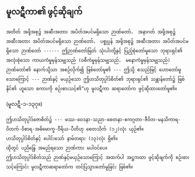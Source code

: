 ## မူလဋီကာ၏ ဖွင့်ဆိုချက်

    အတိတ် အဖို့အစု၌ အဆီးအတား အပိတ်အပင်မရှိသော ဉာဏ်တော်， အနာဂတ် အဖို့အစု၌ အဆီးအတား အပိတ်အပင်မရှိသော ဉာဏ်တော်， ပစ္စုပ္ပန် အဖို့အစု၌ အဆီးအတား အပိတ်အပင်မရှိသော ဉာဏ်တော် ------ ဤဉာဏ်တော်မြတ် သုံးပါးတို့နှင့် ပြည့်စုံတော်မူသော ဘုရားရှင်၏ အလုံးစုံသော ကာယကံမှုမှန်သမျှသည် (ဝစီကံမှုမှန်သမျှသည်， မနောကံမှုမှန်သမျှသည်) ဉာဏ်တော်၏ နောက်သို့သာ အစဉ်လိုက်၍ ဖြစ်တော်မူ၏ --- ဤသို့ စသည်ဖြင့် ဟောတော်မူသောကြောင့် --- ဉာဏ်နှင့် မယှဉ်သော ဤဟသိတုပ္ပါဒ်စိတ်၏ ဘုရားရှင်၏ သန္တာန်တော်၌ ဖြစ်နိုင်၏ ဟူသော စကားကို စဉ်းစားသင့်၏”ဟု မူလဋီကာ ဆရာတော်က ဖွင့်ဆိုထားတော်မူ၏။
<r>(မူလဋီ-၁-၁၃၇။)</r>

    ဤဟသိတုပ္ပါဒ်ဇောစိတ်၌ --- ဖဿ-ဝေဒနာ-သညာ-စေတနာ-ဧကဂ္ဂတာ-ဇီဝိတ-မနသိကာရ-ဝိတက်-ဝိစာရ-အဓိမောက္ခ-ဝီရိယ-ပီတိဟု စေတသိက် (၁၂)လုံး ယှဉ်၏။ 
    ဟသိတုပ္ပါဒ်စိတ်နှင့် ပေါင်းသော် နာမ်တရား (၁၃)လုံး ရှိ၏။ 
    ထိုတွင် ပညိန္ဒြေ အမည်ရသော ဉာဏ်ကား မပါဝင်ပေ။ 
    ဤဟသိတုပ္ပါဒ်စိတ်သည် ဉာဏ်နှင့်မယှဉ်သောကြောင့် အထက်ပါ အဋ္ဌကထာ ဖွင့်ဆိုချက်ကို စဉ်းစားသင့်ကြောင်း မူလဋီကာဆရာတော်က တင်ပြသွားတော်မူခြင်း ဖြစ်၏။